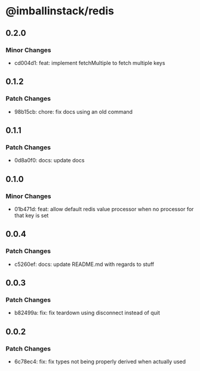 # @imballinstack/redis

## 0.2.0

### Minor Changes

- cd004d1: feat: implement fetchMultiple to fetch multiple keys

## 0.1.2

### Patch Changes

- 98b15cb: chore: fix docs using an old command

## 0.1.1

### Patch Changes

- 0d8a0f0: docs: update docs

## 0.1.0

### Minor Changes

- 01b471d: feat: allow default redis value processor when no processor for that key is set

## 0.0.4

### Patch Changes

- c5260ef: docs: update README.md with regards to stuff

## 0.0.3

### Patch Changes

- b82499a: fix: fix teardown using disconnect instead of quit

## 0.0.2

### Patch Changes

- 6c78ec4: fix: fix types not being properly derived when actually used
